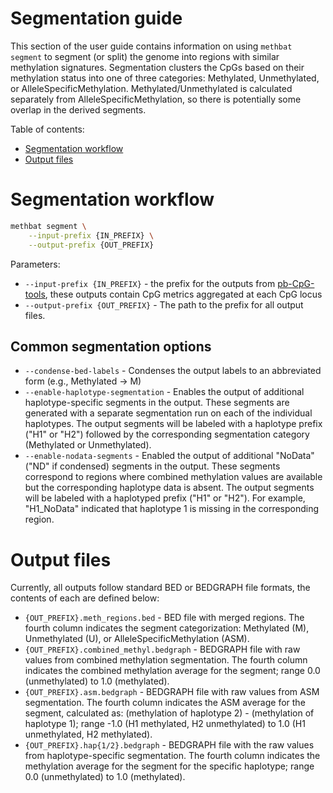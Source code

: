 # Segmentation guide
This section of the user guide contains information on using `methbat segment` to segment (or split) the genome into regions with similar methylation signatures.
Segmentation clusters the CpGs based on their methylation status into one of three categories: Methylated, Unmethylated, or AlleleSpecificMethylation.
Methylated/Unmethylated is calculated separately from AlleleSpecificMethylation, so there is potentially some overlap in the derived segments.

Table of contents:

* [Segmentation workflow](#segmentation-workflow)
* [Output files](#output-files)

# Segmentation workflow
```bash
methbat segment \
    --input-prefix {IN_PREFIX} \
    --output-prefix {OUT_PREFIX}
```

Parameters:
* `--input-prefix {IN_PREFIX}` - the prefix for the outputs from [pb-CpG-tools](https://github.com/PacificBiosciences/pb-CpG-tools), these outputs contain CpG metrics aggregated at each CpG locus
* `--output-prefix {OUT_PREFIX}` - The path to the prefix for all output files.

## Common segmentation options
* `--condense-bed-labels` - Condenses the output labels to an abbreviated form (e.g., Methylated -> M)
* `--enable-haplotype-segmentation` - Enables the output of additional haplotype-specific segments in the output. These segments are generated with a separate segmentation run on each of the individual haplotypes. The output segments will be labeled with a haplotype prefix ("H1" or "H2") followed by the corresponding segmentation category (Methylated or Unmethylated).
* `--enable-nodata-segments` - Enabled the output of additional "NoData" ("ND" if condensed) segments in the output. These segments correspond to regions where combined methylation values are available but the corresponding haplotype data is absent. The output segments will be labeled with a haplotyped prefix ("H1" or "H2"). For example, "H1_NoData" indicated that haplotype 1 is missing in the corresponding region.

# Output files
Currently, all outputs follow standard BED or BEDGRAPH file formats, the contents of each are defined below:

* `{OUT_PREFIX}.meth_regions.bed` - BED file with merged regions. The fourth column indicates the segment categorization: Methylated (M), Unmethylated (U), or AlleleSpecificMethylation (ASM).
* `{OUT_PREFIX}.combined_methyl.bedgraph` - BEDGRAPH file with raw values from combined methylation segmentation. The fourth column indicates the combined methylation average for the segment; range 0.0 (unmethylated) to 1.0 (methylated).
* `{OUT_PREFIX}.asm.bedgraph` - BEDGRAPH file with raw values from ASM segmentation. The fourth column indicates the ASM average for the segment, calculated as: (methylation of haplotype 2) - (methylation of haplotype 1); range -1.0 (H1 methylated, H2 unmethylated) to 1.0 (H1 unmethylated, H2 methylated).
* `{OUT_PREFIX}.hap{1/2}.bedgraph` - BEDGRAPH file with the raw values from haplotype-specific segmentation. The fourth column indicates the methylation average for the segment for the specific haplotype; range 0.0 (unmethylated) to 1.0 (methylated).

